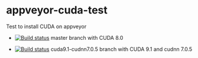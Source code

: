 # appveyor-cuda-test
Test to install CUDA on appveyor

* [![Build status](https://ci.appveyor.com/api/projects/status/o187npcjrno1x7lg/branch/master?svg=true)](https://ci.appveyor.com/project/simogasp/appveyor-cuda-test-tqvy0/branch/master) master branch with CUDA 8.0

* [![Build status](https://ci.appveyor.com/api/projects/status/o187npcjrno1x7lg/branch/master?svg=true)](https://ci.appveyor.com/project/simogasp/appveyor-cuda-test-tqvy0/branch/master) cuda9.1-cudnn7.0.5 branch with CUDA 9.1 and cudnn 7.0.5

